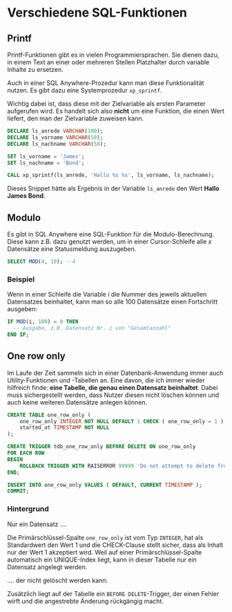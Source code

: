 # Verschiedene SQL-Funktionen


## Printf

Printf-Funktionen gibt es in vielen Programmiersprachen. Sie dienen dazu, in einem Text an einer oder mehreren Stellen Platzhalter durch variable Inhalte zu ersetzen.

Auch in einer SQL Anywhere-Prozedur kann man diese Funktionalität nutzen. Es gibt dazu eine Systemprozedur `xp_sprintf`.

Wichtig dabei ist, dass diese mit der Zielvariable als ersten Parameter aufgerufen wird. Es handelt sich also **nicht** um eine Funktion, die einen Wert liefert, den man der Zielvariable zuweisen kann.

```sql
DECLARE ls_anrede VARCHAR(100);
DECLARE ls_vorname VARCHAR(50);
DECLARE ls_nachname VARCHAR(50);

SET ls_vorname = 'James';
SET ls_nachname = 'Bond';

CALL xp_sprintf(ls_anrede, 'Hallo %s %s', ls_vorname, ls_nachname);
```

Dieses Snippet hätte als Ergebnis in der Variable `ls_anrede` den Wert **Hallo James Bond**.



## Modulo

Es gibt in SQL Anywhere eine SQL-Funktion für die Modulo-Berechnung. Diese kann z.B. dazu genutzt werden, um in einer Cursor-Schleife alle *x* Datensätze eine Statusmeldung auszugeben.

```sql
SELECT MOD(4, 10); --4
```

### Beispiel

Wenn in einer Schleife die Variable *i* die Nummer des jeweils aktuellen Datensatzes beinhaltet, kann man so alle 100 Datensätze einen Fortschritt ausgeben:

```sql
IF MOD(i, 100) = 0 THEN
  -- Ausgabe, z.B. Datensatz Nr. i von "Gesamtanzahl"
END IF;
```


## One row only

Im Laufe der Zeit sammeln sich in einer Datenbank-Anwendung immer auch Utility-Funktionen und -Tabellen an. Eine davon, die ich immer wieder hilfreich finde: **eine Tabelle, die genau einen Datensatz beinhaltet**. Dabei muss sichergestellt werden, dass Nutzer diesen nicht löschen können und auch keine weiteren Datensätze anlegen können.

```sql
CREATE TABLE one_row_only (
    one_row_only INTEGER NOT NULL DEFAULT 1 CHECK ( one_row_only = 1 ) PRIMARY KEY,
    started_at TIMESTAMP NOT NULL
);

CREATE TRIGGER tdb_one_row_only BEFORE DELETE ON one_row_only
FOR EACH ROW
BEGIN
    ROLLBACK TRIGGER WITH RAISERROR 99999 'Do not attempt to delete from one_row_only';
END;

INSERT INTO one_row_only VALUES ( DEFAULT, CURRENT TIMESTAMP );
COMMIT;
```

### Hintergrund

Nur ein Datensatz ....

Die Primärschlüssel-Spalte `one_row_only` ist vom Typ `INTEGER`, hat als Standardwert den Wert 1 und die CHECK-Clause stellt sicher, dass als Inhalt nur der Wert 1 akzeptiert wird. Weil auf einer Primärschlüssel-Spalte automatisch ein UNIQUE-Index liegt, kann in dieser Tabelle nur ein Datensatz angelegt werden.

.... der nicht gelöscht werden kann:

Zusätzlich liegt auf der Tabelle ein `BEFORE DELETE`-Trigger, der einen Fehler wirft und die angestrebte Änderung rückgängig macht.
